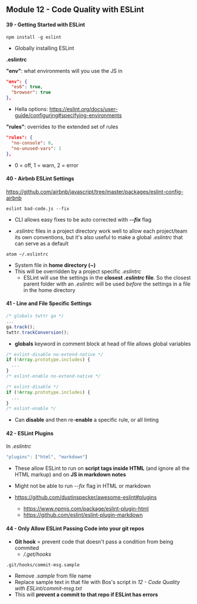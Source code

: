 ## Module 12 - Code Quality with ESLint

#### 39 - Getting Started with ESLint
```
npm install -g eslint
```
+ Globally installing ESLint

__.eslintrc__

__"env"__: what environments will you use the JS in
```json
"env": {
  "es6": true,
  "browser": true
},
```
+ Hella options:  https://eslint.org/docs/user-guide/configuring#specifying-environments

__"rules"__: overrides to the extended set of rules
```json
"rules": {
  "no-console": 0,
  "no-unused-vars": 1
},
```
+ 0 = off, 1 = warn, 2 = error

#### 40 - Airbnb ESLint Settings

https://github.com/airbnb/javascript/tree/master/packages/eslint-config-airbnb

```
eslint bad-code.js --fix
```
+ CLI allows easy fixes to be auto corrected with ___--fix___ flag

+ _.eslintrc_ files in a project directory work well to allow each project/team its own conventions, but it's also useful to make a global _.eslintrc_ that can serve as a default

```
atom ~/.eslintrc
```
+ System file in __home directory (~)__
+ This will be overridden by a project specific _.eslintrc_
  + ESLint will use the settings in the __closest _.eslintrc_ file__. So the closest parent folder with an _.eslintrc_ will be used _before_ the settings in a file in the home directory

#### 41 - Line and File Specific Settings

```js
/* globals twttr ga */
...
ga.track();
twttr.trackConversion();
```

+ __globals__ keyword in comment block at head of file allows global variables

```js
/* eslint-disable no-extend-native */
if (!Array.prototype.includes) {
  ...
}
/* eslint-enable no-extend-native */
  ```

```js
/* eslint-disable */
if (!Array.prototype.includes) {
  ...
}
/* eslint-enable */
  ```
+ Can __disable__ and then re-__enable__ a specific rule, or all linting

#### 42 - ESLint Plugins
In _.eslintrc_
```js
"plugins": ["html", "markdown"]
```
+ These allow ESLint to run on __script tags inside HTML__ (and ignore all the HTML markup) and on __JS in markdown notes__
+ Might not be able to run _--fix_ flag in HTML or markdown


+ https://github.com/dustinspecker/awesome-eslint#plugins
  + https://www.npmjs.com/package/eslint-plugin-html
  + https://github.com/eslint/eslint-plugin-markdown

#### 44 - Only Allow ESLint Passing Code into your git repos

+ __Git hook__ = prevent code that doesn't pass a condition from being commited
  + _/.get/hooks_

```
.git/hooks/commit-msg.sample
```
+ Remove _.sample_ from file name
+ Replace sample text in that file with Bos's script in _12 - Code Quality with ESLint/commit-msg.txt_
+ This will __prevent a commit to that repo if ESLint has errors__
